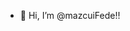 - 👋 Hi, I’m @mazcuiFede!!

<!---
mazcuiFede/mazcuiFede is a ✨ special ✨ repository because its `README.md` (this file) appears on your GitHub profile.
You can click the Preview link to take a look at your changes.
--->
